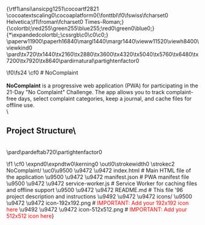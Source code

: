 {\rtf1\ansi\ansicpg1251\cocoartf2821
\cocoatextscaling0\cocoaplatform0{\fonttbl\f0\fswiss\fcharset0 Helvetica;\f1\froman\fcharset0 Times-Roman;}
{\colortbl;\red255\green255\blue255;\red0\green0\blue0;}
{\*\expandedcolortbl;;\cssrgb\c0\c0\c0;}
\paperw11900\paperh16840\margl1440\margr1440\vieww11520\viewh8400\viewkind0
\pard\tx720\tx1440\tx2160\tx2880\tx3600\tx4320\tx5040\tx5760\tx6480\tx7200\tx7920\tx8640\pardirnatural\partightenfactor0

\f0\fs24 \cf0 # NoComplaint\
\
**NoComplaint** is a progressive web application (PWA) for participating in the 21-Day "No Complaint" Challenge. The app allows you to track complaint-free days, select complaint categories, keep a journal, and cache files for offline use.\
\
## Project Structure\
\
\pard\pardeftab720\partightenfactor0

\f1 \cf0 \expnd0\expndtw0\kerning0
\outl0\strokewidth0 \strokec2 NoComplaint/ \uc0\u9500 \u9472 \u9472  index.html # Main HTML file of the application \u9500 \u9472 \u9472  manifest.json # PWA manifest file \u9500 \u9472 \u9472  service-worker.js # Service Worker for caching files and offline support \u9500 \u9472 \u9472  README.md # This file \'96 project description and instructions \u9492 \u9472 \u9472  icons/ \u9500 \u9472 \u9472  icon-192x192.png # <span style="color: red;">IMPORTANT: Add your 192x192 icon here</span> \u9492 \u9472 \u9472  icon-512x512.png # <span style="color: red;">IMPORTANT: Add your 512x512 icon here</span>}